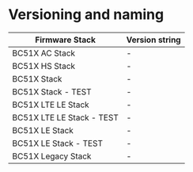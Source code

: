  # Versioning and naming

 | Firmware Stack | Version string |
 |---------------|-----------------|
 |BC51X AC Stack| - |
 |BC51X HS Stack| - |
 |BC51X Stack| - |
 |BC51X Stack - TEST | - |
 |BC51X LTE LE Stack | - |
 |BC51X LTE LE Stack - TEST | - |
 |BC51X LE Stack | - |
 |BC51X LE Stack - TEST | - |
 |BC51X Legacy Stack | - |
 
